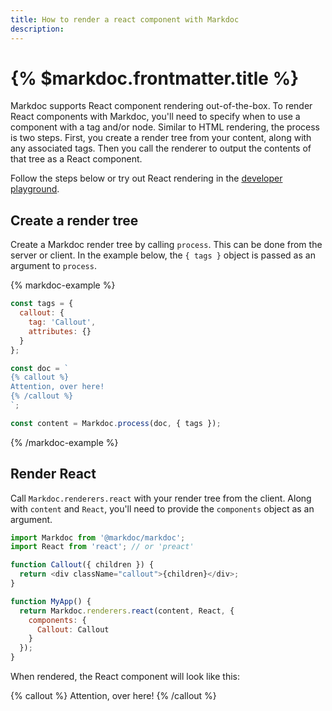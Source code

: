 ```yaml
---
title: How to render a react component with Markdoc
description:
---
```


# {% $markdoc.frontmatter.title %}

Markdoc supports React component rendering out-of-the-box. To render React components with Markdoc, you'll need to specify when to use a component with a tag and/or node. Similar to HTML rendering, the process is two steps. First, you create a render tree from your content, along with any associated tags. Then you call the renderer to output the contents of that tree as a React component.

Follow the steps below or try out React rendering in the [developer playground](/sandbox?mode=preview).

## Create a render tree

Create a Markdoc render tree by calling `process`. This can be done from the server or client. In the example below, the `{ tags }` object is passed as an argument to `process`.

{% markdoc-example %}

```js
const tags = {
  callout: {
    tag: 'Callout',
    attributes: {}
  }
};

const doc = `
{% callout %}
Attention, over here!
{% /callout %}
`;

const content = Markdoc.process(doc, { tags });
```

{% /markdoc-example %}

## Render React

Call `Markdoc.renderers.react` with your render tree from the client. Along with `content` and `React`, you'll need to provide the `components` object as an argument.

```js
import Markdoc from '@markdoc/markdoc';
import React from 'react'; // or 'preact'

function Callout({ children }) {
  return <div className="callout">{children}</div>;
}

function MyApp() {
  return Markdoc.renderers.react(content, React, {
    components: {
      Callout: Callout
    }
  });
}
```

When rendered, the React component will look like this:

{% callout %}
Attention, over here!
{% /callout %}
